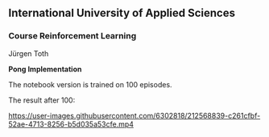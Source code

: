 ## **International University of Applied Sciences**


### Course Reinforcement Learning

Jürgen Toth

**Pong Implementation**

The notebook version is trained on 100 episodes.

The result after 100:



https://user-images.githubusercontent.com/6302818/212568839-c261cfbf-52ae-4713-8256-b5d035a53cfe.mp4

